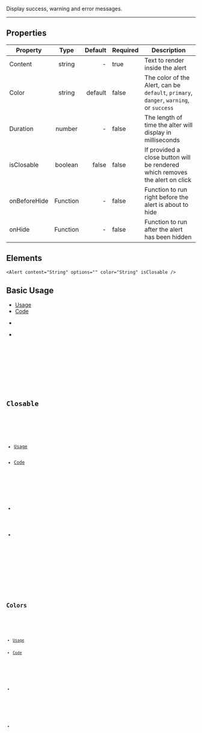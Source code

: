 Display success, warning and error messages.

-------------
## Properties

| Property     | Type          | Default | Required | Description |
| --------     |:-------------:| -------:| -------- | ----------- |
| Content      | string        | -       | true     | Text to render inside the alert |
| Color        | string        | default | false    | The color of the Alert, can be ```default```, ```primary```, ```danger```, ```warning```, or ```success```|
| Duration     | number        | -       | false    | The length of time the alter will display in milliseconds|
| isClosable   | boolean       | false   | false    | If provided a close button will be rendered which removes the alert on click|
| onBeforeHide | Function      | -       | false     | Function to run right before the alert is about to hide |
| onHide       | Function      | -       | false     | Function to run after the alert has been hidden |

## Elements

``` tsx
<Alert content="String" options="" color="String" isClosable />
```

## Basic Usage

<div>
    <ul uk-tab="">
        <li className="uk-active"><a href="#">Usage</a></li>
        <li><a href="#">Code</a></li>
    </ul>
    <ul className="uk-switcher">
        <li>
            <Alert content="Lorem ipsum dolor sit amet, consectetur adipiscing elit, sed do eiusmod tempor incididunt ut labore et dolore magna aliqua." />
        </li>
        <li>
            <pre>
                <Code code='<Alert content="Lorem ipsum dolor sit amet, consectetur adipiscing elit, sed do eiusmod tempor incididunt ut labore et dolore magna aliqua." />'
                />
            </pre>
        </li>
    </ul>
</div>

## Closable

<div>
    <ul uk-tab="">
        <li className="uk-active"><a href="#">Usage</a></li>
        <li><a href="#">Code</a></li>
    </ul>
    <ul className="uk-switcher">
        <li>
            <Alert content="Lorem ipsum dolor sit amet, consectetur adipiscing elit, sed do eiusmod tempor incididunt ut labore et dolore magna aliqua." isClosable />
        </li>
        <li>
            <pre>
                <Code code='<Alert content="Lorem ipsum dolor sit amet, consectetur adipiscing elit, sed do eiusmod tempor incididunt ut labore et dolore magna aliqua." isClosable />'
                />
            </pre>
        </li>
    </ul>
</div>


## Colors

<div>
    <ul uk-tab="">
        <li className="uk-active"><a href="#">Usage</a></li>
        <li><a href="#">Code</a></li>
    </ul>
    <ul className="uk-switcher">
        <li>
            <Alert content="Lorem ipsum dolor sit amet, consectetur adipiscing elit, sed do eiusmod tempor incididunt ut labore et dolore magna aliqua." isClosable />
            <Alert color="primary" content="Lorem ipsum dolor sit amet, consectetur adipiscing elit, sed do eiusmod tempor incididunt ut labore et dolore magna aliqua." isClosable />
            <Alert color="success" content="Lorem ipsum dolor sit amet, consectetur adipiscing elit, sed do eiusmod tempor incididunt ut labore et dolore magna aliqua." isClosable />
            <Alert color="danger" content="Lorem ipsum dolor sit amet, consectetur adipiscing elit, sed do eiusmod tempor incididunt ut labore et dolore magna aliqua." isClosable />
            <Alert color="warning" content="Lorem ipsum dolor sit amet, consectetur adipiscing elit, sed do eiusmod tempor incididunt ut labore et dolore magna aliqua." isClosable />
        </li>
        <li>
            <pre>
                <Code code='
                    <Alert content="Lorem ipsum dolor sit amet, consectetur adipiscing elit, sed do eiusmod tempor incididunt ut labore et dolore magna aliqua." isClosable />
                    <Alert color="primary" content="Lorem ipsum dolor sit amet, consectetur adipiscing elit, sed do eiusmod tempor incididunt ut labore et dolore magna aliqua." isClosable />
                    <Alert color="success" content="Lorem ipsum dolor sit amet, consectetur adipiscing elit, sed do eiusmod tempor incididunt ut labore et dolore magna aliqua." isClosable />
                    <Alert color="danger" content="Lorem ipsum dolor sit amet, consectetur adipiscing elit, sed do eiusmod tempor incididunt ut labore et dolore magna aliqua." isClosable />
                    <Alert color="warning" content="Lorem ipsum dolor sit amet, consectetur adipiscing elit, sed do eiusmod tempor incididunt ut labore et dolore magna aliqua." isClosable />
                '
                />
            </pre>
        </li>
    </ul>
</div>